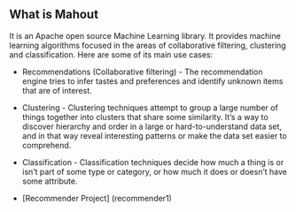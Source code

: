 
## What is Mahout
It is an Apache open source Machine Learning library. It provides machine learning algorithms focused in the areas of collaborative filtering, clustering and classification.
Here are some of its main use cases:
* Recommendations (Collaborative filtering) - The recommendation engine tries to infer tastes and preferences and identify unknown items that are of interest.
* Clustering - Clustering techniques attempt to group a large number of things together into clusters that share some similarity. It’s a way to discover hierarchy and order in a large or hard-to-understand data set, and in that way reveal interesting patterns or make the data set easier to comprehend.
* Classification - Classification techniques decide how much a thing is or isn’t part of some type or category, or how much it does or doesn’t have some attribute.

* [Recommender Project] (recommender1)